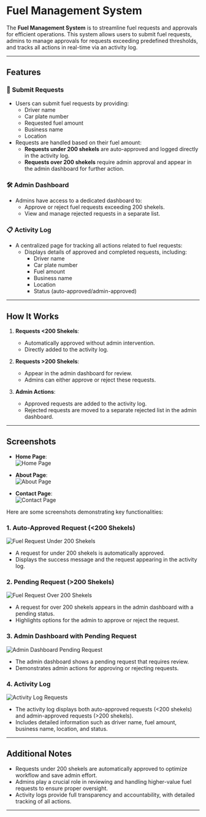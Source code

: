 # Fuel Management System

The **Fuel Management System** is to streamline fuel requests and approvals for efficient operations. This system allows users to submit fuel requests, admins to manage approvals for requests exceeding predefined thresholds, and tracks all actions in real-time via an activity log.

---

## Features

### 🚗 Submit Requests

- Users can submit fuel requests by providing:
  - Driver name
  - Car plate number
  - Requested fuel amount
  - Business name
  - Location
- Requests are handled based on their fuel amount:
  - **Requests under 200 shekels** are auto-approved and logged directly in the activity log.
  - **Requests over 200 shekels** require admin approval and appear in the admin dashboard for further action.

### 🛠️ Admin Dashboard

- Admins have access to a dedicated dashboard to:
  - Approve or reject fuel requests exceeding 200 shekels.
  - View and manage rejected requests in a separate list.

### 📋 Activity Log

- A centralized page for tracking all actions related to fuel requests:
  - Displays details of approved and completed requests, including:
    - Driver name
    - Car plate number
    - Fuel amount
    - Business name
    - Location
    - Status (auto-approved/admin-approved)

---

## How It Works

1. **Requests <200 Shekels**:

   - Automatically approved without admin intervention.
   - Directly added to the activity log.

2. **Requests >200 Shekels**:

   - Appear in the admin dashboard for review.
   - Admins can either approve or reject these requests.

3. **Admin Actions**:
   - Approved requests are added to the activity log.
   - Rejected requests are moved to a separate rejected list in the admin dashboard.

---

## Screenshots

- **Home Page**:  
  ![Home Page](screenshots/HomePageSS.png)

- **About Page**:  
  ![About Page](screenshots/about_page.png)

- **Contact Page**:  
  ![Contact Page](screenshots/contact_page.png)

Here are some screenshots demonstrating key functionalities:

### 1. Auto-Approved Request (<200 Shekels)

![Fuel Request Under 200 Shekels](screenshots/fuel_request_under_200.png)

- A request for under 200 shekels is automatically approved.
- Displays the success message and the request appearing in the activity log.

### 2. Pending Request (>200 Shekels)

![Fuel Request Over 200 Shekels](screenshots/fuel_request_over_200.png)

- A request for over 200 shekels appears in the admin dashboard with a pending status.
- Highlights options for the admin to approve or reject the request.

### 3. Admin Dashboard with Pending Request

![Admin Dashboard Pending Request](screenshots/admin_dashboard_pending_request.png)

- The admin dashboard shows a pending request that requires review.
- Demonstrates admin actions for approving or rejecting requests.

### 4. Activity Log

![Activity Log Requests](screenshots/activity_log_requests.png)

- The activity log displays both auto-approved requests (<200 shekels) and admin-approved requests (>200 shekels).
- Includes detailed information such as driver name, fuel amount, business name, location, and status.

---

## Additional Notes

- Requests under 200 shekels are automatically approved to optimize workflow and save admin effort.
- Admins play a crucial role in reviewing and handling higher-value fuel requests to ensure proper oversight.
- Activity logs provide full transparency and accountability, with detailed tracking of all actions.

---
